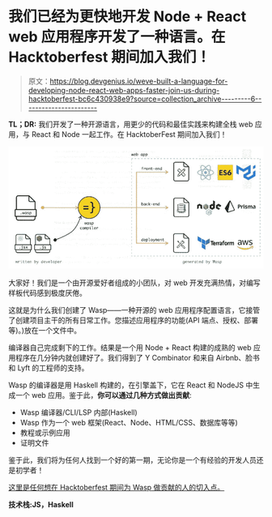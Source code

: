 # 我们已经为更快地开发 Node + React web 应用程序开发了一种语言。在 Hacktoberfest 期间加入我们！

> 原文：<https://blog.devgenius.io/weve-built-a-language-for-developing-node-react-web-apps-faster-join-us-during-hacktoberfest-bc6c430938e9?source=collection_archive---------6----------------------->

**TL；DR:** 我们开发了一种开源语言，用更少的代码和最佳实践来构建全栈 web 应用，与 React 和 Node 一起工作。在 HacktoberFest 期间加入我们！

![](img/7b9f180a780451d69d06ca096b399e9c.png)

大家好！我们是一个由开源爱好者组成的小团队，对 web 开发充满热情，对编写样板代码感到极度厌倦。

这就是为什么我们创建了 Wasp——一种开源的 web 应用程序配置语言，它接管了创建项目主干的所有日常工作。您描述应用程序的功能(API 端点、授权、部署等)。)放在一个文件中。

编译器自己完成剩下的工作。结果是一个用 Node + React 构建的成熟的 web 应用程序在几分钟内就创建好了。我们得到了 Y Combinator 和来自 Airbnb、脸书和 Lyft 的工程师的支持。

Wasp 的编译器是用 Haskell 构建的，在引擎盖下，它在 React 和 NodeJS 中生成一个 web 应用。鉴于此，**你可以通过几种方式做出贡献**:

*   Wasp 编译器/CLI/LSP 内部(Haskell)
*   Wasp 作为一个 web 框架(React、Node、HTML/CSS、数据库等等)
*   教程或示例应用
*   证明文件

鉴于此，我们将为任何人找到一个好的第一期，无论你是一个有经验的开发人员还是初学者！

[这里是任何想在 Hacktoberfest 期间为 Wasp 做贡献的人的切入点。](https://github.com/wasp-lang/wasp/issues/735)

**技术栈:JS，Haskell**